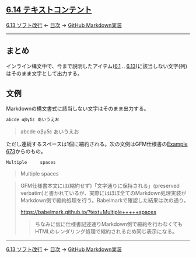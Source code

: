 ## [6.14 テキストコンテント](https://higuma.github.io/github-markdown-guide/gfm/#textual-content)

[6.13 ソフト改行](soft-line-breaks.md)
← [目次](index.md) →
[GitHub Markdown実装](github-markdown.md)

------------------------------------------------------------------------

## まとめ

インライン構文中で、今まで説明したアイテム([6.1](backslash-escapes.md) .. [6.13](soft-line-breaks.md))に該当しない文字(列)はそのまま文字として出力する。

## 文例

Markdownの構文書式に該当しない文字はそのまま出力する。

```markdown
abcde αβγδε あいうえお
```

> abcde αβγδε あいうえお

ただし連続するスペースは1個に縮約される。次の文例はGFM仕様書の[Example 673](https://higuma.github.io/github-markdown-guide/gfm/#example-673)からのもの。

```markdown
Multiple     spaces
```

> Multiple     spaces

> GFM仕様書本文には(縮約せず)「文字通りに保持される」(preserved verbatim)と書かれているが、実際にはほぼ全てのMarkdown処理実装がMarkdown側で縮約処理を行う。Babelmarkで確認した結果は次の通り。
> 
> https://babelmark.github.io/?text=Multiple+++++spaces
> 
> > ちなみに仮に仕様書記述通りMarkdown側で縮約を行わなくてもHTMLのレンダリング処理で縮約されるため同じ表示になる。

------------------------------------------------------------------------

[6.13 ソフト改行](soft-line-breaks.md)
← [目次](index.md) →
[GitHub Markdown実装](github-markdown.md)

